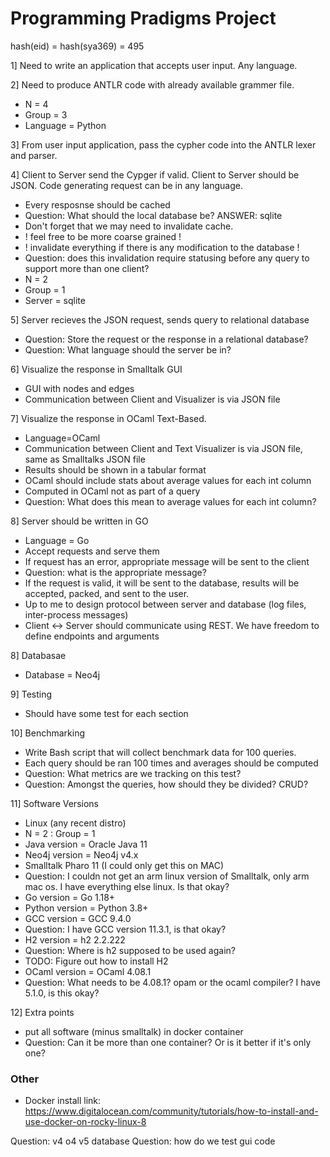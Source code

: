 # Programming Pradigms Project

hash(eid) = hash(sya369) = 495

1] Need to write an application that accepts user input. Any language.

2] Need to produce ANTLR code with already available grammer file. 
   - N = 4
   - Group = 3
   - Language = Python

3] From user input application, pass the cypher code into the ANTLR lexer and parser.

4] Client to Server send the Cypger if valid. Client to Server should be JSON. Code generating request can be in any language.
   - Every resposnse should be cached
   - Question: What should the local database be? ANSWER: sqlite
   - Don't forget that we may need to invalidate cache.
   - ! feel free to be more coarse grained !
   - ! invalidate everything if there is any modification to the database !
   - Question: does this invalidation require statusing before any query to support more than one client?
   - N = 2
   - Group = 1
   - Server = sqlite

5] Server recieves the JSON request, sends query to relational database 
   - Question: Store the request or the response in a relational database?
   - Question: What language should the server be in?


6] Visualize the response in Smalltalk GUI
   - GUI with nodes and edges
   - Communication between Client and Visualizer is via JSON file

7] Visualize the response in OCaml Text-Based.
   - Language=OCaml
   - Communication between Client and Text Visualizer is via JSON file, same as Smalltalks JSON file
   - Results should be shown in a tabular format
   - OCaml should include stats about average values for each int column
   - Computed in OCaml not as part of a query
   - Question: What does this mean to average values for each int column?

8] Server should be written in GO
   - Language = Go
   - Accept requests and serve them
   - If request has an error, appropriate message will be sent to the client
   - Question: what is the appropriate message?
   - If the request is valid, it will be sent to the database, results will be accepted, packed, and sent to the user.
   - Up to me to design protocol between server and database (log files, inter-process messages)
   - Client <-> Server should communicate using REST. We have freedom to define endpoints and arguments

8] Databasae
   - Database = Neo4j

9] Testing
   - Should have some test for each section

10] Benchmarking
   - Write Bash script that will collect benchmark data for 100 queries.
   - Each query should be ran 100 times and averages should be computed
   - Question: What metrics are we tracking on this test?
   - Question: Amongst the queries, how should they be divided? CRUD?

11] Software Versions
   - Linux (any recent distro)
   - N = 2 : Group = 1
   - Java version = Oracle Java 11
   - Neo4j version = Neo4j v4.x
   - Smalltalk Pharo 11 (I could only get this on MAC)
   - Question: I couldn not get an arm linux version of Smalltalk, only arm mac os. I have everything else linux. Is that okay?
   - Go version = Go 1.18+
   - Python version = Python 3.8+
   - GCC version = GCC 9.4.0
   - Question: I have GCC version 11.3.1, is that okay?
   - H2 version = h2 2.2.222
   - Question: Where is h2 supposed to be used again?
   - TODO: Figure out how to install H2
   - OCaml version = OCaml 4.08.1
   - Question: What needs to be 4.08.1? opam or the ocaml compiler? I have 5.1.0, is this okay?

12] Extra points
   - put all software (minus smalltalk) in docker container
   - Question: Can it be more than one container? Or is it better if it's only one?



### Other
- Docker install link: https://www.digitalocean.com/community/tutorials/how-to-install-and-use-docker-on-rocky-linux-8

Question: v4 o4 v5 database
Question: how do we test gui code